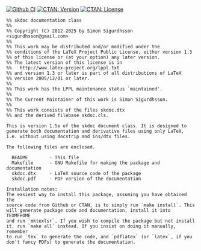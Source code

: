 [![Github CI](https://img.shields.io/github/actions/workflow/status/urdh/skdoc/continuous-integration.yml)](https://github.com/urdh/skdoc/actions/workflows/continuous-integration.yml)
[![CTAN: Version](https://img.shields.io/ctan/v/skdoc)](http://www.ctan.org/pkg/skdoc)
[![CTAN: License](https://img.shields.io/ctan/l/skdoc)](http://www.ctan.org/pkg/skdoc)
```
%% skdoc documentation class
%%
%% Copyright (C) 2012-2025 by Simon Sigurdhsson <sigurdhsson@gmail.com>
%%
%% This work may be distributed and/or modified under the
%% conditions of the LaTeX Project Public License, either version 1.3
%% of this license or (at your option) any later version.
%% The latest version of this license is in
%%   http://www.latex-project.org/lppl.txt
%% and version 1.3 or later is part of all distributions of LaTeX
%% version 2005/12/01 or later.
%%
%% This work has the LPPL maintenance status `maintained'.
%%
%% The Current Maintainer of this work is Simon Sigurdhsson.
%%
%% This work consists of the files skdoc.dtx
%% and the derived filebase skdoc.cls.

This is version 1.5e of the skdoc document class. It is designed to
generate both documentation and derivative files using only LaTeX,
i.e. without using docstrip and ins/dtx files.

The following files are enclosed.

  README        - This file
  Makefile      - GNU Makefile for making the package and documentation
  skdoc.dtx     - LaTeX source code of the package
  skdoc.pdf     - PDF version of the documentation

Installation notes:
The easiest way to install this package, assuming you have obtained the
source code from Github or CTAN, is to simply run `make install`. This
will generate package code and documentation, install it into TEXMFHOME
and run `mktexlsr`. If you wish to compile the package but not install
it, run `make all` instead. If you insist on doing it manually, remember
to run `tex` to generate the code, and `pdflatex` (or `latex`, if you
don't fancy PDFs) to generate the documentation.
```
